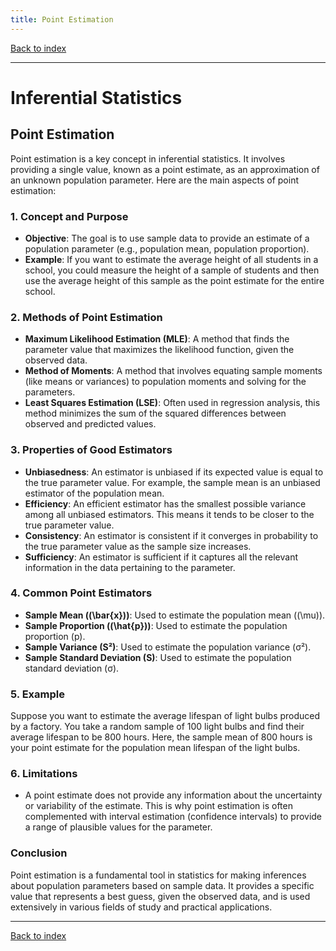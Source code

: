 ```yaml
---
title: Point Estimation
---
```


[Back to index](index.html)

---
# Inferential Statistics
## Point Estimation

Point estimation is a key concept in inferential statistics. It involves providing a single value, known as a point estimate, as an approximation of an unknown population parameter. Here are the main aspects of point estimation:

### 1. **Concept and Purpose**
   - **Objective**: The goal is to use sample data to provide an estimate of a population parameter (e.g., population mean, population proportion).
   - **Example**: If you want to estimate the average height of all students in a school, you could measure the height of a sample of students and then use the average height of this sample as the point estimate for the entire school.

### 2. **Methods of Point Estimation**
   - **Maximum Likelihood Estimation (MLE)**: A method that finds the parameter value that maximizes the likelihood function, given the observed data.
   - **Method of Moments**: A method that involves equating sample moments (like means or variances) to population moments and solving for the parameters.
   - **Least Squares Estimation (LSE)**: Often used in regression analysis, this method minimizes the sum of the squared differences between observed and predicted values.

### 3. **Properties of Good Estimators**
   - **Unbiasedness**: An estimator is unbiased if its expected value is equal to the true parameter value. For example, the sample mean is an unbiased estimator of the population mean.
   - **Efficiency**: An efficient estimator has the smallest possible variance among all unbiased estimators. This means it tends to be closer to the true parameter value.
   - **Consistency**: An estimator is consistent if it converges in probability to the true parameter value as the sample size increases.
   - **Sufficiency**: An estimator is sufficient if it captures all the relevant information in the data pertaining to the parameter.

### 4. **Common Point Estimators**
   - **Sample Mean (\(\bar{x}\))**: Used to estimate the population mean (\(\mu\)).
   - **Sample Proportion (\(\hat{p}\))**: Used to estimate the population proportion (p).
   - **Sample Variance (S²)**: Used to estimate the population variance (σ²).
   - **Sample Standard Deviation (S)**: Used to estimate the population standard deviation (σ).

### 5. **Example**
Suppose you want to estimate the average lifespan of light bulbs produced by a factory. You take a random sample of 100 light bulbs and find their average lifespan to be 800 hours. Here, the sample mean of 800 hours is your point estimate for the population mean lifespan of the light bulbs.

### 6. **Limitations**
   - A point estimate does not provide any information about the uncertainty or variability of the estimate. This is why point estimation is often complemented with interval estimation (confidence intervals) to provide a range of plausible values for the parameter.

### Conclusion
Point estimation is a fundamental tool in statistics for making inferences about population parameters based on sample data. It provides a specific value that represents a best guess, given the observed data, and is used extensively in various fields of study and practical applications.

---
[Back to index](index.html)
